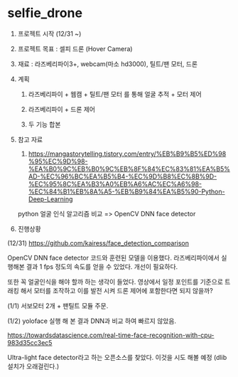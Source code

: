# selfie_drone

1. 프로젝트 시작 (12/31 ~)

2. 프로젝트 목표 : 셀피 드론 (Hover Camera)

3. 재료 : 라즈베리파이3+, webcam(마소 hd3000), 틸트/팬 모터, 드론

4. 계획
   1. 라즈베리파이 + 웹캠 + 틸트/팬 모터 를 통해 얼굴 추적 + 모터 제어
   
   2. 라즈베리파이 + 드론 제어
   
   3. 두 기능 합본
   
5. 참고 자료
   1. https://mangastorytelling.tistory.com/entry/%EB%B9%B5%ED%98%95%EC%9D%98-%EA%B0%9C%EB%B0%9C%EB%8F%84%EC%83%81%EA%B5%AD-%EC%96%BC%EA%B5%B4-%EC%9D%B8%EC%8B%9D-%EC%95%8C%EA%B3%A0%EB%A6%AC%EC%A6%98-%EC%84%B1%EB%8A%A5-%EB%B9%84%EA%B5%90-Python-Deep-Learning
   
   python 얼굴 인식 알고리즘 비교 => OpenCV DNN face detector
   
6. 진행상황

  (12/31) https://github.com/kairess/face_detection_comparison

  OpenCV DNN face detector 코드와 훈련된 모델을 이용했다. 라즈베리파이에서 실행해본 결과 1 fps 정도의 속도를 얻을 수 있었다. 개선이 필요하다.

  또한 꼭 얼굴인식을 해야 할까 하는 생각이 들었다. 영상에서 일정 포인트를 기준으로 트래킹 해서 모터를 조작하고 이를 발전 시켜 드론 제어에 포함한다면 되지 않을까?

  (1/1) 서보모터 2개 + 팬틸트 모듈 주문.
  
  (1/2) yoloface 실행 해 본 결과 DNN과 비교 하여 빠르지 않았음. 
  
  https://towardsdatascience.com/real-time-face-recognition-with-cpu-983d35cc3ec5
  
  Ultra-light face detector라고 하는 오픈소스를 찾았다. 이것을 시도 해볼 예정 (dlib 설치가 오래걸린다.)